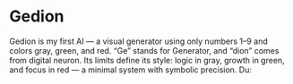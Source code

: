 # Gedion
Gedion is my first AI — a visual generator using only numbers 1–9 and colors gray, green, and red. “Ge” stands for Generator, and “dion” comes from digital neuron. Its limits define its style: logic in gray, growth in green, and focus in red — a minimal system with symbolic precision.  Du:
